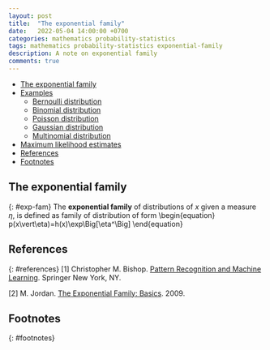 ```yaml
---
layout: post
title:  "The exponential family"
date:   2022-05-04 14:00:00 +0700
categories: mathematics probability-statistics
tags: mathematics probability-statistics exponential-family
description: A note on exponential family
comments: true
---
```

> 

<!-- excerpt-end -->

- [The exponential family](#exp-fam)
- [Examples](#examples)
	- [Bernoulli distribution](#bern-dist)
	- [Binomial distribution](#bino-dist)
	- [Poisson distribution](#pois)
	- [Gaussian distribution](#gauss-dist)
	- [Multinomial distribution](#mult-dist)
- [Maximum likelihood estimates](#max-llh)
- [References](#references)
- [Footnotes](#footnotes)

## The exponential family
{: #exp-fam}
The **exponential family** of distributions of $x$ given a measure $\eta$, is defined as family of distribution of form
\begin{equation}
p(x\vert\eta)=h(x)\exp\Big[\eta^\\Big]
\end{equation}

## References
{: #references}
[1] Christopher M. Bishop. [Pattern Recognition and Machine Learning](https://link.springer.com/book/9780387310732). Springer New York, NY.

[2] M. Jordan. [The Exponential Family: Basics](https://people.eecs.berkeley.edu/~jordan/courses/260-spring10/other-readings/chapter8.pdf). 2009.

## Footnotes
{: #footnotes}